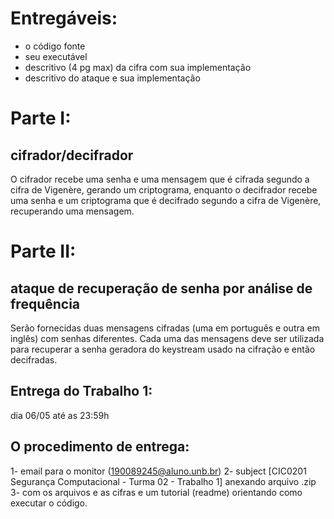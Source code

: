 # Entregáveis:
- o código fonte 
- seu executável
- descritivo (4 pg max) da cifra com sua
implementação 
- descritivo do ataque e sua implementação


# Parte I: 
## cifrador/decifrador

O cifrador recebe uma senha e uma mensagem que é cifrada segundo a cifra de Vigenère,
gerando um criptograma, enquanto o decifrador recebe uma senha e um criptograma que é
decifrado segundo a cifra de Vigenère, recuperando uma mensagem.

# Parte II: 
## ataque de recuperação de senha por análise de frequência

Serão fornecidas duas mensagens cifradas (uma em português e outra em inglês) 
com senhas diferentes. Cada uma das mensagens deve ser utilizada para recuperar 
a senha geradora do keystream usado na cifração e então decifradas.


## Entrega do Trabalho 1: 
dia 06/05 até as 23:59h 

## O procedimento de entrega: 
1- email para o monitor (190089245@aluno.unb.br) 
2- subject [CIC0201 Segurança Computacional - Turma 02 - Trabalho 1] anexando arquivo .zip 
3- com os arquivos e as cifras e um tutorial (readme) orientando como executar o código.
